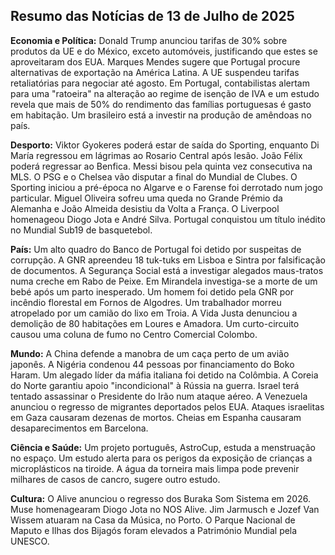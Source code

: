 ## Resumo das Notícias de 13 de Julho de 2025

**Economia e Política:** Donald Trump anunciou tarifas de 30% sobre produtos da UE e do México, exceto automóveis, justificando que estes se aproveitaram dos EUA. Marques Mendes sugere que Portugal procure alternativas de exportação na América Latina. A UE suspendeu tarifas retaliatórias para negociar até agosto. Em Portugal, contabilistas alertam para uma "ratoeira" na alteração ao regime de isenção de IVA e um estudo revela que mais de 50% do rendimento das famílias portuguesas é gasto em habitação. Um brasileiro está a investir na produção de amêndoas no país.

**Desporto:** Viktor Gyokeres poderá estar de saída do Sporting, enquanto Di María regressou em lágrimas ao Rosario Central após lesão. João Félix poderá regressar ao Benfica. Messi bisou pela quinta vez consecutiva na MLS. O PSG e o Chelsea vão disputar a final do Mundial de Clubes. O Sporting iniciou a pré-época no Algarve e o Farense foi derrotado num jogo particular. Miguel Oliveira sofreu uma queda no Grande Prémio da Alemanha e João Almeida desistiu da Volta a França. O Liverpool homenageou Diogo Jota e André Silva. Portugal conquistou um título inédito no Mundial Sub19 de basquetebol.

**País:** Um alto quadro do Banco de Portugal foi detido por suspeitas de corrupção. A GNR apreendeu 18 tuk-tuks em Lisboa e Sintra por falsificação de documentos. A Segurança Social está a investigar alegados maus-tratos numa creche em Rabo de Peixe. Em Mirandela investiga-se a morte de um bebé após um parto inesperado. Um homem foi detido pela GNR por incêndio florestal em Fornos de Algodres. Um trabalhador morreu atropelado por um camião do lixo em Troia. A Vida Justa denunciou a demolição de 80 habitações em Loures e Amadora. Um curto-circuito causou uma coluna de fumo no Centro Comercial Colombo.

**Mundo:** A China defende a manobra de um caça perto de um avião japonês. A Nigéria condenou 44 pessoas por financiamento do Boko Haram. Um alegado líder da máfia italiana foi detido na Colômbia. A Coreia do Norte garantiu apoio "incondicional" à Rússia na guerra. Israel terá tentado assassinar o Presidente do Irão num ataque aéreo. A Venezuela anunciou o regresso de migrantes deportados pelos EUA. Ataques israelitas em Gaza causaram dezenas de mortos. Cheias em Espanha causaram desaparecimentos em Barcelona.

**Ciência e Saúde:** Um projeto português, AstroCup, estuda a menstruação no espaço. Um estudo alerta para os perigos da exposição de crianças a microplásticos na tiroide. A água da torneira mais limpa pode prevenir milhares de casos de cancro, sugere outro estudo.

**Cultura:** O Alive anunciou o regresso dos Buraka Som Sistema em 2026. Muse homenagearam Diogo Jota no NOS Alive. Jim Jarmusch e Jozef Van Wissem atuaram na Casa da Música, no Porto. O Parque Nacional de Maputo e Ilhas dos Bijagós foram elevados a Património Mundial pela UNESCO.
